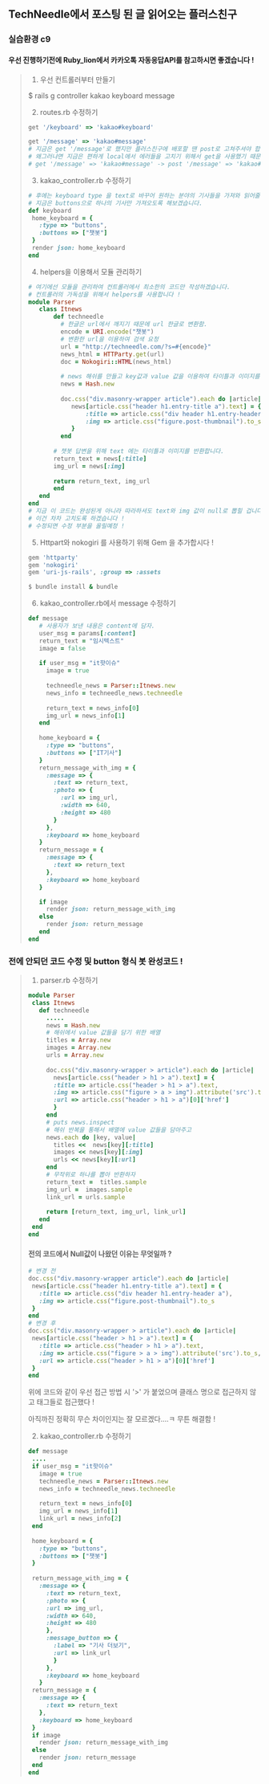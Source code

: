 ## TechNeedle에서 포스팅 된 글 읽어오는 플러스친구

### 실습환경 c9

#### 우선 진행하기전에 Ruby_lion에서 카카오톡 자동응답API를 참고하시면 좋겠습니다 ! 

>1. 우선 컨트롤러부터 만들기
>
>   $ rails g controller kakao keyboard message
>
>2.  routes.rb 수정하기
>
>```ruby
>get '/keyboard' => 'kakao#keyboard'
>
>get '/message' => 'kakao#message'
># 지금은 get '/message'로 했지만 플러스친구에 배포할 땐 post로 고쳐주셔야 합니다 !
># 왜그러냐면 지금은 편하게 local에서 에러들을 고치기 위해서 get을 사용했기 때문입니다.
># get '/message' => 'kakao#message' -> post '/message' => 'kakao#message' 
>```
>
>3. kakao_controller.rb 수정하기 
>
>```ruby
># 후에는 keyboard type 을 text로 바꾸어 원하는 분야의 기사들을 가져와 읽어줄거지만 
># 지금은 buttons으로 하나의 기사만 가져오도록 해보겠습니다.
>def keyboard  
>  home_keyboard = {
>    :type => "buttons",
>    :buttons => ["챗봇"]
>  }
>  render json: home_keyboard
>end
>```
>
>4. helpers을 이용해서 모듈 관리하기
>
>```ruby
># 여기에선 모듈을 관리하여 컨트롤러에서 최소한의 코드만 작성하겠습니다. 
># 컨트롤러의 가독성을 위해서 helpers를 사용합니다 !
>module Parser
>    class Itnews
>        def techneedle
>          # 한글은 url에서 깨지기 때문에 url 한글로 변환함.
>          encode = URI.encode("챗봇")
>          # 변환한 url을 이용하여 검색 요청
>          url = "http://techneedle.com/?s=#{encode}" 
>          news_html = HTTParty.get(url)
>          doc = Nokogiri::HTML(news_html)
>          
>          # news 해쉬를 만들고 key값과 value 값을 이용하여 타이틀과 이미지를 저장
>          news = Hash.new
>           
>          doc.css("div.masonry-wrapper article").each do |article|
>             news[article.css("header h1.entry-title a").text] = {
>                 :title => article.css("div header h1.entry-header a"),
>                 :img => article.css("figure.post-thumbnail").to_s
>             }
>          end
>        
>        # 챗봇 답변을 위해 text 에는 타이틀과 이미지를 반환합니다.
>        return_text = news[:title]
>        img_url = news[:img]
>        
>        return return_text, img_url
>        end
>    end
>end
># 지금 이 코드는 완성된게 아니라 따라하셔도 text와 img 값이 null로 뽑힐 겁니다 !
># 이건 차차 고치도록 하겠습니다 ! 
># 수정되면 수정 부분을 올릴예정 !	
>```
>
>5. Httpart와 nokogiri 를 사용하기 위해 Gem 을 추가합시다 !
>
>```ruby
>gem 'httparty'
>gem 'nokogiri'
>gem 'uri-js-rails', :group => :assets
>
>$ bundle install & bundle
>```
>
>6. kakao_controller.rb에서 message 수정하기
>
>```ruby
>def message
>    # 사용자가 보낸 내용은 content에 담자.
>    user_msg = params[:content]
>    return_text = "임시텍스트"
>    image = false
>    
>    if user_msg = "it핫이슈"
>      image = true
>      
>      techneedle_news = Parser::Itnews.new
>      news_info = techneedle_news.techneedle
>      
>      return_text = news_info[0]
>      img_url = news_info[1]
>    end
>    
>    home_keyboard = {
>      :type => "buttons",
>      :buttons => ["IT기사"]
>    }
>    return_message_with_img = {
>      :message => {
>        :text => return_text,
>        :photo => {
>          :url => img_url,
>          :width => 640,
>          :height => 480
>        }
>      },
>      :keyboard => home_keyboard
>    }
>    return_message = {
>      :message => {
>        :text => return_text
>      },
>      :keyboard => home_keyboard
>    }
>
>    if image
>      render json: return_message_with_img
>    else
>      render json: return_message
>    end
>end
>```
>
>
>



### 전에 안되던 코드 수정 및 button 형식 봇 완성코드 !

>1. parser.rb 수정하기
>
>```ruby
>module Parser
>  class Itnews
>    def techneedle
>      .....
>      news = Hash.new
>      # 해쉬에서 value 값들을 담기 위한 배열 
>      titles = Array.new
>      images = Array.new
>      urls = Array.new
>          
>      doc.css("div.masonry-wrapper > article").each do |article|
>        news[article.css("header > h1 > a").text] = {
>        :title => article.css("header > h1 > a").text,
>        :img => article.css("figure > a > img").attribute('src').to_s,
>        :url => article.css("header > h1 > a")[0]['href']
>        }
>      end
>      # puts news.inspect
>      # 해쉬 반복을 통해서 배열에 value 값들을 담아주고
>      news.each do |key, value|
>        titles <<  news[key][:title]
>        images << news[key][:img]
>        urls << news[key][:url]
>      end
>      # 무작위로 하나를 뽑아 반환하자
>      return_text =  titles.sample
>      img_url =  images.sample
>      link_url = urls.sample
>      
>      return [return_text, img_url, link_url]
>    end
>  end
>end
>```
>
>#### 전의 코드에서 Null값이 나왔던 이유는 무엇일까 ?
>
>```ruby
># 변경 전
>doc.css("div.masonry-wrapper article").each do |article|
>  news[article.css("header h1.entry-title a").text] = {
>    :title => article.css("div header h1.entry-header a"),
>    :img => article.css("figure.post-thumbnail").to_s
>  }
>end
># 변경 후
>doc.css("div.masonry-wrapper > article").each do |article|
>  news[article.css("header > h1 > a").text] = {
>    :title => article.css("header > h1 > a").text,
>    :img => article.css("figure > a > img").attribute('src').to_s,
>    :url => article.css("header > h1 > a")[0]['href']
>  }
>end
>```
>
>위에 코드와 같이 우선 접근 방법 시 '>' 가 붙었으며 클래스 명으로 접근하지 않고 태그들로 접근했다 !
>
>아직까진 정확히 무슨 차이인지는 잘 모르겠다....ㅋ 무튼 해결함 !
>
>  
>
>2.  kakao_controller.rb 수정하기
>
>```ruby
>def message
>  ....
>  if user_msg = "it핫이슈"
>    image = true
>    techneedle_news = Parser::Itnews.new
>    news_info = techneedle_news.techneedle
>      
>    return_text = news_info[0]
>    img_url = news_info[1]
>    link_url = news_info[2]
>  end
>  
>  home_keyboard = {
>    :type => "buttons",
>    :buttons => ["챗봇"]
>  }
>  
>  return_message_with_img = {
>    :message => {
>      :text => return_text,
>      :photo => {
>      :url => img_url,
>      :width => 640,
>      :height => 480
>      },
>      :message_button => {
>        :label => "기사 더보기",
>        :url => link_url
>        }
>      },
>      :keyboard => home_keyboard
>    }
>  return_message = {
>    :message => {
>      :text => return_text
>    },
>    :keyboard => home_keyboard
>  }
>  if image
>    render json: return_message_with_img
>  else
>    render json: return_message
>  end
>end
>```
>
>
>
>
>
>
>
>



